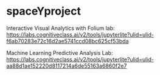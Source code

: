 # spaceYproject

Interactive Visual Analytics with Folium lab: https://labs.cognitiveclass.ai/v2/tools/jupyterlite?ulid=ulid-f6ab70283e72c16d2ae5741ccd08bc625cf53bda

Machine Learning Predictive Analysis Lab: https://labs.cognitiveclass.ai/v2/tools/jupyterlite?ulid=ulid-aa88d1ae152220d8117214a6de55163a6860f2e7
